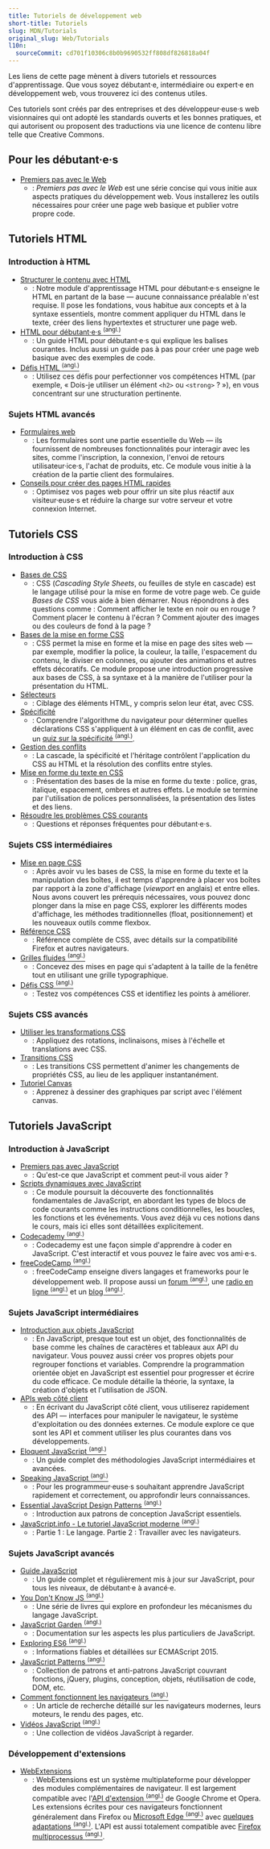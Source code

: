 ```yaml
---
title: Tutoriels de développement web
short-title: Tutoriels
slug: MDN/Tutorials
original_slug: Web/Tutorials
l10n:
  sourceCommit: cd701f10306c8b0b9690532ff808df826818a04f
---
```


Les liens de cette page mènent à divers tutoriels et ressources d'apprentissage.
Que vous soyez débutant·e, intermédiaire ou expert·e en développement web, vous trouverez ici des contenus utiles.

Ces tutoriels sont créés par des entreprises et des développeur·euse·s web visionnaires qui ont adopté les standards ouverts et les bonnes pratiques, et qui autorisent ou proposent des traductions via une licence de contenu libre telle que Creative Commons.

## Pour les débutant·e·s

- [Premiers pas avec le Web](/fr/docs/Learn_web_development/Getting_started/Your_first_website)
  - : _Premiers pas avec le Web_ est une série concise qui vous initie aux aspects pratiques du développement web.
    Vous installerez les outils nécessaires pour créer une page web basique et publier votre propre code.

## Tutoriels HTML

### Introduction à HTML

- [Structurer le contenu avec HTML](/fr/docs/Learn_web_development/Core/Structuring_content)
  - : Notre module d'apprentissage HTML pour débutant·e·s enseigne le HTML en partant de la base — aucune connaissance préalable n'est requise.
    Il pose les fondations, vous habitue aux concepts et à la syntaxe essentiels, montre comment appliquer du HTML dans le texte, créer des liens hypertextes et structurer une page web.
- [HTML pour débutant·e·s <sup>(angl.)</sup>](https://www.theblogstarter.com/html-for-beginners/)
  - : Un guide HTML pour débutant·e·s qui explique les balises courantes.
    Inclus aussi un guide pas à pas pour créer une page web basique avec des exemples de code.
- [Défis HTML <sup>(angl.)</sup>](https://en.wikiversity.org/wiki/Web_Design/HTML_Challenges)
  - : Utilisez ces défis pour perfectionner vos compétences HTML (par exemple, «&nbsp;Dois-je utiliser un élément `<h2>` ou `<strong>`&nbsp;?&nbsp;»), en vous concentrant sur une structuration pertinente.

### Sujets HTML avancés

- [Formulaires web](/fr/docs/Learn_web_development/Extensions/Forms)
  - : Les formulaires sont une partie essentielle du Web — ils fournissent de nombreuses fonctionnalités pour interagir avec les sites, comme l'inscription, la connexion, l'envoi de retours utilisateur·ice·s, l'achat de produits, etc. Ce module vous initie à la création de la partie client des formulaires.
- [Conseils pour créer des pages HTML rapides](/fr/docs/Web/HTML/How_to/Author_fast-loading_HTML_pages)
  - : Optimisez vos pages web pour offrir un site plus réactif aux visiteur·euse·s et réduire la charge sur votre serveur et votre connexion Internet.

## Tutoriels CSS

### Introduction à CSS

- [Bases de CSS](/fr/docs/Learn_web_development/Getting_started/Your_first_website/Styling_the_content)
  - : CSS (<i lang="en">Cascading Style Sheets</i>, ou feuilles de style en cascade) est le langage utilisé pour la mise en forme de votre page web. Ce guide _Bases de CSS_ vous aide à bien démarrer. Nous répondrons à des questions comme&nbsp;: Comment afficher le texte en noir ou en rouge&nbsp;? Comment placer le contenu à l'écran&nbsp;? Comment ajouter des images ou des couleurs de fond à la page&nbsp;?
- [Bases de la mise en forme CSS](/fr/docs/Learn_web_development/Core/Styling_basics)
  - : CSS permet la mise en forme et la mise en page des sites web — par exemple, modifier la police, la couleur, la taille, l'espacement du contenu, le diviser en colonnes, ou ajouter des animations et autres effets décoratifs. Ce module propose une introduction progressive aux bases de CSS, à sa syntaxe et à la manière de l'utiliser pour la présentation du HTML.
- [Sélecteurs](/fr/docs/Learn_web_development/Core/Styling_basics/Basic_selectors)
  - : Ciblage des éléments HTML, y compris selon leur état, avec CSS.
- [Spécificité](/fr/docs/Web/CSS/CSS_cascade/Specificity)
  - : Comprendre l'algorithme du navigateur pour déterminer quelles déclarations CSS s'appliquent à un élément en cas de conflit, avec un [quiz sur la spécificité <sup>(angl.)</sup>](https://estelle.github.io/CSS/selectors/exercises/specificity.html).
- [Gestion des conflits](/fr/docs/Learn_web_development/Core/Styling_basics/Handling_conflicts)
  - : La cascade, la spécificité et l'héritage contrôlent l'application du CSS au HTML et la résolution des conflits entre styles.
- [Mise en forme du texte en CSS](/fr/docs/Learn_web_development/Core/Text_styling)
  - : Présentation des bases de la mise en forme du texte&nbsp;: police, gras, italique, espacement, ombres et autres effets. Le module se termine par l'utilisation de polices personnalisées, la présentation des listes et des liens.
- [Résoudre les problèmes CSS courants](/fr/docs/Learn_web_development/Howto/Solve_CSS_problems/CSS_FAQ)
  - : Questions et réponses fréquentes pour débutant·e·s.

### Sujets CSS intermédiaires

- [Mise en page CSS](/fr/docs/Learn_web_development/Core/CSS_layout)
  - : Après avoir vu les bases de CSS, la mise en forme du texte et la manipulation des boîtes, il est temps d'apprendre à placer vos boîtes par rapport à la zone d'affichage (<i lang="en">viewport</i> en anglais) et entre elles. Nous avons couvert les prérequis nécessaires, vous pouvez donc plonger dans la mise en page CSS, explorer les différents modes d'affichage, les méthodes traditionnelles (float, positionnement) et les nouveaux outils comme flexbox.
- [Référence CSS](/fr/docs/Web/CSS/Reference)
  - : Référence complète de CSS, avec détails sur la compatibilité Firefox et autres navigateurs.
- [Grilles fluides <sup>(angl.)</sup>](https://alistapart.com/article/fluidgrids/)
  - : Concevez des mises en page qui s'adaptent à la taille de la fenêtre tout en utilisant une grille typographique.
- [Défis CSS <sup>(angl.)</sup>](https://en.wikiversity.org/wiki/Web_Design/CSS_challenges)
  - : Testez vos compétences CSS et identifiez les points à améliorer.

### Sujets CSS avancés

- [Utiliser les transformations CSS](/fr/docs/Web/CSS/CSS_transforms/Using_CSS_transforms)
  - : Appliquez des rotations, inclinaisons, mises à l'échelle et translations avec CSS.
- [Transitions CSS](/fr/docs/Web/CSS/CSS_transitions/Using_CSS_transitions)
  - : Les transitions CSS permettent d'animer les changements de propriétés CSS, au lieu de les appliquer instantanément.
- [Tutoriel Canvas](/fr/docs/Web/API/Canvas_API/Tutorial)
  - : Apprenez à dessiner des graphiques par script avec l'élément canvas.

## Tutoriels JavaScript

### Introduction à JavaScript

- [Premiers pas avec JavaScript](/fr/docs/Learn_web_development/Getting_started/Your_first_website/Adding_interactivity)
  - : Qu'est-ce que JavaScript et comment peut-il vous aider&nbsp;?
- [Scripts dynamiques avec JavaScript](/fr/docs/Learn_web_development/Core/Scripting)
  - : Ce module poursuit la découverte des fonctionnalités fondamentales de JavaScript, en abordant les types de blocs de code courants comme les instructions conditionnelles, les boucles, les fonctions et les événements. Vous avez déjà vu ces notions dans le cours, mais ici elles sont détaillées explicitement.
- [Codecademy <sup>(angl.)</sup>](https://www.codecademy.com/)
  - : Codecademy est une façon simple d'apprendre à coder en JavaScript. C'est interactif et vous pouvez le faire avec vos ami·e·s.
- [freeCodeCamp <sup>(angl.)</sup>](https://www.freecodecamp.org/)
  - : freeCodeCamp enseigne divers langages et frameworks pour le développement web. Il propose aussi un [forum <sup>(angl.)</sup>](https://forum.freecodecamp.org/), une [radio en ligne <sup>(angl.)</sup>](https://coderadio.freecodecamp.org/) et un [blog <sup>(angl.)</sup>](https://www.freecodecamp.org/news).

### Sujets JavaScript intermédiaires

- [Introduction aux objets JavaScript](/fr/docs/Learn_web_development/Extensions/Advanced_JavaScript_objects)
  - : En JavaScript, presque tout est un objet, des fonctionnalités de base comme les chaînes de caractères et tableaux aux API du navigateur. Vous pouvez aussi créer vos propres objets pour regrouper fonctions et variables. Comprendre la programmation orientée objet en JavaScript est essentiel pour progresser et écrire du code efficace. Ce module détaille la théorie, la syntaxe, la création d'objets et l'utilisation de JSON.
- [APIs web côté client](/fr/docs/Learn_web_development/Extensions/Client-side_APIs)
  - : En écrivant du JavaScript côté client, vous utiliserez rapidement des API — interfaces pour manipuler le navigateur, le système d'exploitation ou des données externes. Ce module explore ce que sont les API et comment utiliser les plus courantes dans vos développements.
- [Eloquent JavaScript <sup>(angl.)</sup>](https://eloquentjavascript.net/)
  - : Un guide complet des méthodologies JavaScript intermédiaires et avancées.
- [Speaking JavaScript <sup>(angl.)</sup>](https://exploringjs.com/es5/)
  - : Pour les programmeur·euse·s souhaitant apprendre JavaScript rapidement et correctement, ou approfondir leurs connaissances.
- [Essential JavaScript Design Patterns <sup>(angl.)</sup>](https://addyosmani.com/resources/essentialjsdesignpatterns/book/)
  - : Introduction aux patrons de conception JavaScript essentiels.
- [JavaScript.info - Le tutoriel JavaScript moderne <sup>(angl.)</sup>](https://javascript.info/)
  - : Partie 1&nbsp;: Le langage. Partie 2&nbsp;: Travailler avec les navigateurs.

### Sujets JavaScript avancés

- [Guide JavaScript](/fr/docs/Web/JavaScript/Guide)
  - : Un guide complet et régulièrement mis à jour sur JavaScript, pour tous les niveaux, de débutant·e à avancé·e.
- [You Don't Know JS <sup>(angl.)</sup>](https://github.com/getify/You-Dont-Know-JS)
  - : Une série de livres qui explore en profondeur les mécanismes du langage JavaScript.
- [JavaScript Garden <sup>(angl.)</sup>](https://github.com/BonsaiDen/JavaScript-Garden)
  - : Documentation sur les aspects les plus particuliers de JavaScript.
- [Exploring ES6 <sup>(angl.)</sup>](https://exploringjs.com/es6/)
  - : Informations fiables et détaillées sur ECMAScript 2015.
- [JavaScript Patterns <sup>(angl.)</sup>](https://github.com/chuanxshi/javascript-patterns)
  - : Collection de patrons et anti-patrons JavaScript couvrant fonctions, jQuery, plugins, conception, objets, réutilisation de code, DOM, etc.
- [Comment fonctionnent les navigateurs <sup>(angl.)</sup>](https://web.dev/articles/howbrowserswork)
  - : Un article de recherche détaillé sur les navigateurs modernes, leurs moteurs, le rendu des pages, etc.
- [Vidéos JavaScript <sup>(angl.)</sup>](https://github.com/bolshchikov/js-must-watch)
  - : Une collection de vidéos JavaScript à regarder.

### Développement d'extensions

- [WebExtensions](/fr/docs/Mozilla/Add-ons/WebExtensions)
  - : WebExtensions est un système multiplateforme pour développer des modules complémentaires de navigateur. Il est largement compatible avec l'[API d'extension <sup>(angl.)</sup>](https://developer.chrome.com/docs/extensions/reference/) de Google Chrome et Opera. Les extensions écrites pour ces navigateurs fonctionnent généralement dans Firefox ou [Microsoft Edge <sup>(angl.)</sup>](https://learn.microsoft.com/en-us/archive/microsoft-edge/legacy/developer/) avec [quelques adaptations <sup>(angl.)</sup>](https://extensionworkshop.com/documentation/develop/porting-a-google-chrome-extension/). L'API est aussi totalement compatible avec [Firefox multiprocessus <sup>(angl.)</sup>](https://wiki.mozilla.org/Firefox/multiprocess).
